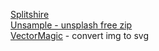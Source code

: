 [Splitshire](https://www.splitshire.com/)  
[Unsample - unsplash free zip](http://unsample.net)  
[VectorMagic](https://vectormagic.com/) - convert img to svg  
